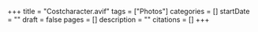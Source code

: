 +++
title = "Costcharacter.avif"
tags = ["Photos"]
categories = []
startDate = ""
draft = false
pages = []
description = ""
citations = []
+++
